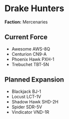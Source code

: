 # Drake Hunters
**Faction:** Mercenaries
## Current Force
- Awesome AWS-8Q
- Centurion CN9-A
- Phoenix Hawk PXH-1
- Trebuchet TBT-5N
## Planned Expansion
- Blackjack BJ-1
- Locust LCT-1V
- Shadow Hawk SHD-2H
- Spider SDR-5V
- Vindicator VND-1R
